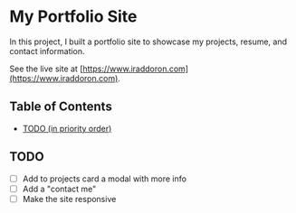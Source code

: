 # My Portfolio Site

In this project, I built a portfolio site to showcase my projects, resume, and contact information.

See the live site at [https://www.iraddoron.com](https://www.iraddoron.com).

## Table of Contents

- [TODO (in priority order)](#todo-in-priority-order)

## TODO

- [ ] Add to projects card a modal with more info
- [ ] Add a "contact me"
- [ ] Make the site responsive